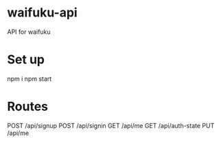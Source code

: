 # waifuku-api
API for waifuku

# Set up
npm i
npm start

# Routes
POST /api/signup
POST /api/signin
GET  /api/me
GET  /api/auth-state
PUT  /api/me
